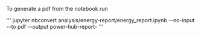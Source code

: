 To generate a pdf from the notebook run 

'''
jupyter nbconvert analysis/energy-report/energy_report.ipynb --no-input --to pdf --output power-hub-report-<date>
'''